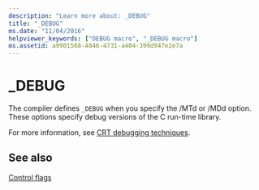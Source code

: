 ```yaml
---
description: "Learn more about: _DEBUG"
title: "_DEBUG"
ms.date: "11/04/2016"
helpviewer_keywords: ["DEBUG macro", "_DEBUG macro"]
ms.assetid: a9901568-4846-4731-a404-399d947e2e7a
---
```

# _DEBUG

The compiler defines `_DEBUG` when you specify the /MTd or /MDd option. These options specify debug versions of the C run-time library.

For more information, see [CRT debugging techniques](/visualstudio/debugger/crt-debugging-techniques).

## See also

[Control flags](./control-flags.md)
